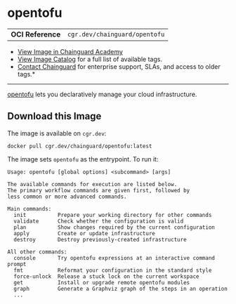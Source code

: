 <!--monopod:start-->
# opentofu
| | |
| - | - |
| **OCI Reference** | `cgr.dev/chainguard/opentofu` |


* [View Image in Chainguard Academy](https://edu.chainguard.dev/chainguard/chainguard-images/reference/opentofu/overview/)
* [View Image Catalog](https://console.enforce.dev/images/catalog) for a full list of available tags.
* [Contact Chainguard](https://www.chainguard.dev/chainguard-images) for enterprise support, SLAs, and access to older tags.*

---
<!--monopod:end-->

<!--overview:start-->
[opentofu](https://github.com/opentofufoundation/opentofu) lets you declaratively manage your cloud infrastructure.
<!--overview:end-->

<!--getting:start-->
## Download this Image
The image is available on `cgr.dev`:

```
docker pull cgr.dev/chainguard/opentofu:latest
```
<!--getting:end-->

<!--body:start-->
The image sets `opentofu` as the entrypoint. To run it:

```
Usage: opentofu [global options] <subcommand> [args]

The available commands for execution are listed below.
The primary workflow commands are given first, followed by
less common or more advanced commands.

Main commands:
  init          Prepare your working directory for other commands
  validate      Check whether the configuration is valid
  plan          Show changes required by the current configuration
  apply         Create or update infrastructure
  destroy       Destroy previously-created infrastructure

All other commands:
  console       Try opentofu expressions at an interactive command prompt
  fmt           Reformat your configuration in the standard style
  force-unlock  Release a stuck lock on the current workspace
  get           Install or upgrade remote opentofu modules
  graph         Generate a Graphviz graph of the steps in an operation
  ...
```
<!--body:end-->
